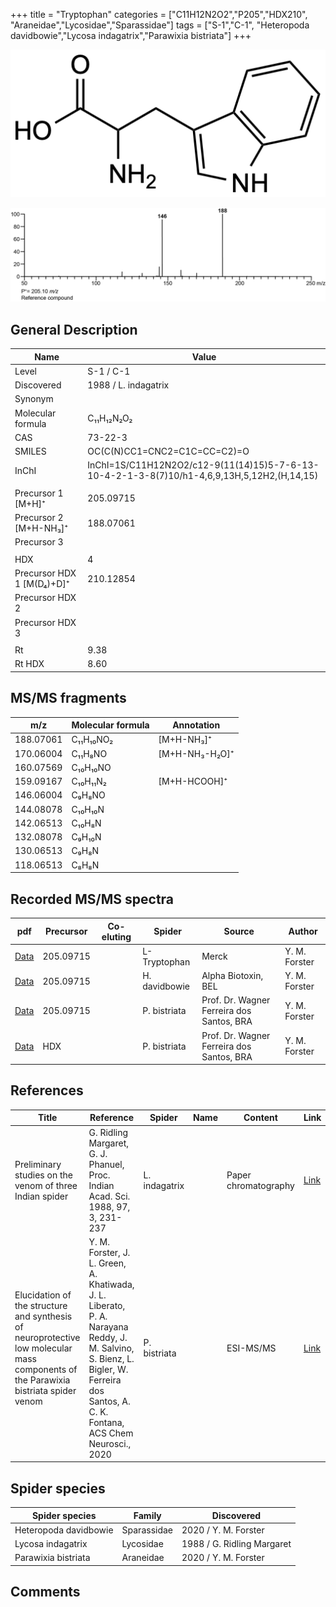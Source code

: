 +++
title = "Tryptophan"
categories = ["C11H12N2O2","P205","HDX210",
"Araneidae","Lycosidae","Sparassidae"]
tags = ["S-1","C-1",
"Heteropoda davidbowie","Lycosa indagatrix","Parawixia bistriata"]
+++

![](/img/Tryptophan.png)

![](/img_MSMS/205_Tryptophan.png)

## General Description

| Name                      | Value                |
|---------------------------|----------------------|
| Level                     | S-1 / C-1                    |
| Discovered                | 1988 / L. indagatrix |
| Synonym                   |                      |
| Molecular formula         | C₁₁H₁₂N₂O₂           |
| CAS                       | 73-22-3              |
| SMILES | OC(C(N)CC1=CNC2=C1C=CC=C2)=O  |
| InChI  | InChI=1S/C11H12N2O2/c12-9(11(14)15)5-7-6-13-10-4-2-1-3-8(7)10/h1-4,6,9,13H,5,12H2,(H,14,15)  |
|                           |                      |
| Precursor 1 [M+H]⁺        | 205.09715            |
| Precursor 2 [M+H-NH₃]⁺    | 188.07061            |
| Precursor 3               |                      |
|                           |                      |
| HDX                       | 4                    |
| Precursor HDX 1 [M(D₄)+D]⁺ | 210.12854            |
| Precursor HDX 2           |                      |
| Precursor HDX 3           |                      |
|                           |                      |
| Rt                        | 9.38                 |
| Rt HDX                    | 8.60                    |

## MS/MS fragments

| m/z       | Molecular formula | Annotation     |
|-----------|-------------------|----------------|
| 188.07061 | C₁₁H₁₀NO₂         | [M+H-NH₃]⁺     |
| 170.06004 | C₁₁H₈NO           | [M+H-NH₃-H₂O]⁺ |
| 160.07569 | C₁₀H₁₀NO          |                |
| 159.09167 | C₁₀H₁₁N₂          | [M+H-HCOOH]⁺   |
| 146.06004 | C₉H₈NO            |                |
| 144.08078 | C₁₀H₁₀N           |                |
| 142.06513 | C₁₀H₈N            |                |
| 132.08078 | C₉H₁₀N            |                |
| 130.06513 | C₉H₈N             |                |
| 118.06513 | C₈H₈N             |                |

## Recorded MS/MS spectra

| pdf                                  | Precursor | Co-eluting | Spider       | Source | Author        |
|--------------------------------------|-----------|------------|--------------|--------|---------------|
| [Data](/pdf/205_Tryptophan_9-38.pdf) | 205.09715 |            | L-Tryptophan | Merck  | Y. M. Forster |
| [Data](/pdf/H-davidbowie/205_Tryptophan_Hd.pdf) | 205.09715 |           | H. davidbowie | Alpha Biotoxin, BEL | Y. M. Forster |
| [Data](/pdf/P-bistriata/205_Tryptophan_Pb.pdf) | 205.09715 |           | P. bistriata | Prof. Dr. Wagner Ferreira dos Santos, BRA | Y. M. Forster |
| [Data](/pdf/P-bistriata/205_Tryptophan_Pb_HDX.pdf) | HDX |           | P. bistriata | Prof. Dr. Wagner Ferreira dos Santos, BRA | Y. M. Forster |

## References

| Title                                                                                                                                      | Reference                                                                                     | Spider   | Name | Content | Link                                         |
|--------------------------------------------------------------------------------------------------------------------------------------------|-----------------------------------------------------------------------------------------------|----------|------|---------|----------------------------------------------|
| Preliminary studies on the venom of three Indian spider                                                                                    | G. Ridling Margaret, G. J. Phanuel, Proc. Indian Acad. Sci. 1988, 97, 3, 231-237 | L. indagatrix |      | Paper chromatography | [Link](https://www.ias.ac.in/article/fulltext/anml/097/03/0231-0237) |
| Elucidation of the structure and synthesis of neuroprotective low molecular mass components of the Parawixia bistriata spider venom      | Y. M. Forster, J. L. Green, A. Khatiwada, J. L. Liberato, P. A. Narayana Reddy, J. M. Salvino, S. Bienz, L. Bigler, W. Ferreira dos Santos, A. C. K. Fontana, ACS Chem Neurosci., 2020          | P. bistriata       |      | ESI-MS/MS        | [Link](https://pubs.acs.org/doi/10.1021/acschemneuro.0c00007)     |

## Spider species

| Spider species    | Family    | Discovered                 |
|-------------------|-----------|----------------------------|
| Heteropoda davidbowie | Sparassidae | 2020 / Y. M. Forster |
| Lycosa indagatrix | Lycosidae | 1988 / G. Ridling Margaret |
| Parawixia bistriata | Araneidae | 2020 / Y. M. Forster |

## Comments